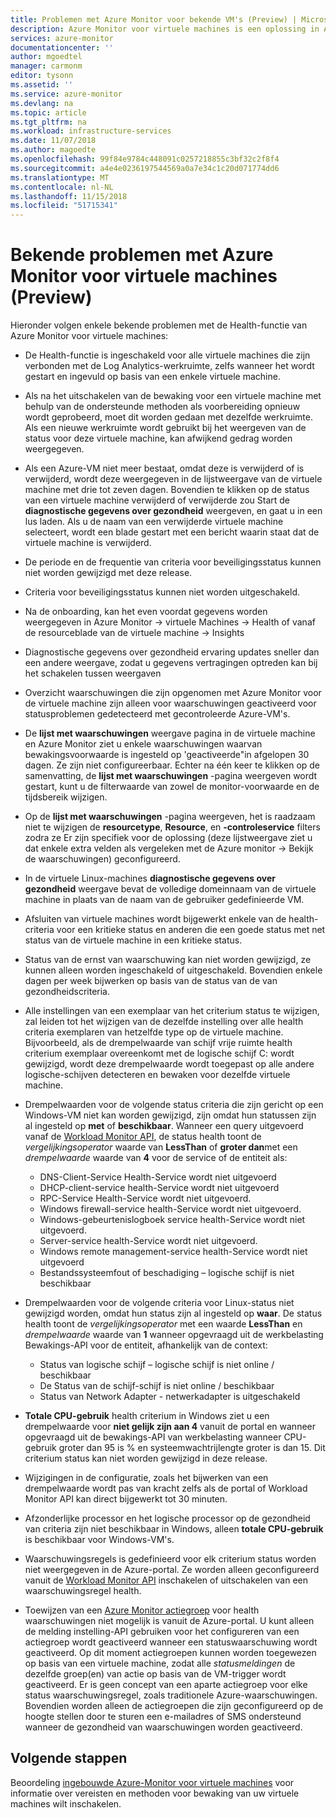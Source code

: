 ```yaml
---
title: Problemen met Azure Monitor voor bekende VM's (Preview) | Microsoft Docs
description: Azure Monitor voor virtuele machines is een oplossing in Azure en combineert status en prestaties bewaken van het besturingssysteem van de virtuele machine van Azure, evenals automatisch detecteren van onderdelen van de toepassing en afhankelijkheden met andere resources en de communicatie tussen de kaarten ze. In dit artikel bevat informatie over bekende problemen.
services: azure-monitor
documentationcenter: ''
author: mgoedtel
manager: carmonm
editor: tysonn
ms.assetid: ''
ms.service: azure-monitor
ms.devlang: na
ms.topic: article
ms.tgt_pltfrm: na
ms.workload: infrastructure-services
ms.date: 11/07/2018
ms.author: magoedte
ms.openlocfilehash: 99f84e9784c448091c0257218855c3bf32c2f8f4
ms.sourcegitcommit: a4e4e0236197544569a0a7e34c1c20d071774dd6
ms.translationtype: MT
ms.contentlocale: nl-NL
ms.lasthandoff: 11/15/2018
ms.locfileid: "51715341"
---
```

# <a name="known-issues-with-azure-monitor-for-vms-preview"></a>Bekende problemen met Azure Monitor voor virtuele machines (Preview)

Hieronder volgen enkele bekende problemen met de Health-functie van Azure Monitor voor virtuele machines:

- De Health-functie is ingeschakeld voor alle virtuele machines die zijn verbonden met de Log Analytics-werkruimte, zelfs wanneer het wordt gestart en ingevuld op basis van een enkele virtuele machine.
- Als na het uitschakelen van de bewaking voor een virtuele machine met behulp van de ondersteunde methoden als voorbereiding opnieuw wordt geprobeerd, moet dit worden gedaan met dezelfde werkruimte.  Als een nieuwe werkruimte wordt gebruikt bij het weergeven van de status voor deze virtuele machine, kan afwijkend gedrag worden weergegeven.
- Als een Azure-VM niet meer bestaat, omdat deze is verwijderd of is verwijderd, wordt deze weergegeven in de lijstweergave van de virtuele machine met drie tot zeven dagen. Bovendien te klikken op de status van een virtuele machine verwijderd of verwijderde zou Start de **diagnostische gegevens over gezondheid** weergeven, en gaat u in een lus laden. Als u de naam van een verwijderde virtuele machine selecteert, wordt een blade gestart met een bericht waarin staat dat de virtuele machine is verwijderd.
- De periode en de frequentie van criteria voor beveiligingsstatus kunnen niet worden gewijzigd met deze release. 
- Criteria voor beveiligingsstatus kunnen niet worden uitgeschakeld. 
- Na de onboarding, kan het even voordat gegevens worden weergegeven in Azure Monitor -> virtuele Machines -> Health of vanaf de resourceblade van de virtuele machine -> Insights
- Diagnostische gegevens over gezondheid ervaring updates sneller dan een andere weergave, zodat u gegevens vertragingen optreden kan bij het schakelen tussen weergaven  
- Overzicht waarschuwingen die zijn opgenomen met Azure Monitor voor de virtuele machine zijn alleen voor waarschuwingen geactiveerd voor statusproblemen gedetecteerd met gecontroleerde Azure-VM's.
- De **lijst met waarschuwingen** weergave pagina in de virtuele machine en Azure Monitor ziet u enkele waarschuwingen waarvan bewakingsvoorwaarde is ingesteld op 'geactiveerde"in afgelopen 30 dagen.  Ze zijn niet configureerbaar. Echter na één keer te klikken op de samenvatting, de **lijst met waarschuwingen** -pagina weergeven wordt gestart, kunt u de filterwaarde van zowel de monitor-voorwaarde en de tijdsbereik wijzigen.
- Op de **lijst met waarschuwingen** -pagina weergeven, het is raadzaam niet te wijzigen de **resourcetype**, **Resource**, en **-controleservice** filters zodra ze Er zijn specifiek voor de oplossing (deze lijstweergave ziet u dat enkele extra velden als vergeleken met de Azure monitor -> Bekijk de waarschuwingen) geconfigureerd.    
- In de virtuele Linux-machines **diagnostische gegevens over gezondheid** weergave bevat de volledige domeinnaam van de virtuele machine in plaats van de naam van de gebruiker gedefinieerde VM.
- Afsluiten van virtuele machines wordt bijgewerkt enkele van de health-criteria voor een kritieke status en anderen die een goede status met net status van de virtuele machine in een kritieke status.
- Status van de ernst van waarschuwing kan niet worden gewijzigd, ze kunnen alleen worden ingeschakeld of uitgeschakeld.  Bovendien enkele dagen per week bijwerken op basis van de status van de van gezondheidscriteria.
- Alle instellingen van een exemplaar van het criterium status te wijzigen, zal leiden tot het wijzigen van de dezelfde instelling over alle health criteria exemplaren van hetzelfde type op de virtuele machine. Bijvoorbeeld, als de drempelwaarde van schijf vrije ruimte health criterium exemplaar overeenkomt met de logische schijf C: wordt gewijzigd, wordt deze drempelwaarde wordt toegepast op alle andere logische-schijven detecteren en bewaken voor dezelfde virtuele machine.   
- Drempelwaarden voor de volgende status criteria die zijn gericht op een Windows-VM niet kan worden gewijzigd, zijn omdat hun statussen zijn al ingesteld op **met** of **beschikbaar**. Wanneer een query uitgevoerd vanaf de [Workload Monitor API](https://github.com/Azure/azure-rest-api-specs/tree/master/specification/workloadmonitor/resource-manager), de status health toont de *vergelijkingsoperator* waarde van **LessThan** of **groter dan**met een *drempelwaarde* waarde van **4** voor de service of de entiteit als:
   - DNS-Client-Service Health-Service wordt niet uitgevoerd 
   - DHCP-client-service health-Service wordt niet uitgevoerd 
   - RPC-Service Health-Service wordt niet uitgevoerd. 
   - Windows firewall-service health-Service wordt niet uitgevoerd.
   - Windows-gebeurtenislogboek service health-Service wordt niet uitgevoerd. 
   - Server-service health-Service wordt niet uitgevoerd. 
   - Windows remote management-service health-Service wordt niet uitgevoerd 
   - Bestandssysteemfout of beschadiging – logische schijf is niet beschikbaar

- Drempelwaarden voor de volgende criteria voor Linux-status niet gewijzigd worden, omdat hun status zijn al ingesteld op **waar**.  De status health toont de *vergelijkingsoperator* met een waarde **LessThan** en *drempelwaarde* waarde van **1** wanneer opgevraagd uit de werkbelasting Bewakings-API voor de entiteit, afhankelijk van de context:
   - Status van logische schijf – logische schijf is niet online / beschikbaar
   - De Status van de schijf-schijf is niet online / beschikbaar
   - Status van Network Adapter - netwerkadapter is uitgeschakeld  

- **Totale CPU-gebruik** health criterium in Windows ziet u een drempelwaarde voor **niet gelijk zijn aan 4** vanuit de portal en wanneer opgevraagd uit de bewakings-API van werkbelasting wanneer CPU-gebruik groter dan 95 is % en systeemwachtrijlengte groter is dan 15. Dit criterium status kan niet worden gewijzigd in deze release.  
- Wijzigingen in de configuratie, zoals het bijwerken van een drempelwaarde wordt pas van kracht zelfs als de portal of Workload Monitor API kan direct bijgewerkt tot 30 minuten.  
- Afzonderlijke processor en het logische processor op de gezondheid van criteria zijn niet beschikbaar in Windows, alleen **totale CPU-gebruik** is beschikbaar voor Windows-VM's.  
- Waarschuwingsregels is gedefinieerd voor elk criterium status worden niet weergegeven in de Azure-portal. Ze worden alleen geconfigureerd vanuit de [Workload Monitor API](https://github.com/Azure/azure-rest-api-specs/tree/master/specification/workloadmonitor/resource-manager) inschakelen of uitschakelen van een waarschuwingsregel health.  
- Toewijzen van een [Azure Monitor actiegroep](../../monitoring-and-diagnostics/monitoring-action-groups.md) voor health waarschuwingen niet mogelijk is vanuit de Azure-portal. U kunt alleen de melding instelling-API gebruiken voor het configureren van een actiegroep wordt geactiveerd wanneer een statuswaarschuwing wordt geactiveerd. Op dit moment actiegroepen kunnen worden toegewezen op basis van een virtuele machine, zodat alle *statusmeldingen* de dezelfde groep(en) van actie op basis van de VM-trigger wordt geactiveerd. Er is geen concept van een aparte actiegroep voor elke status waarschuwingsregel, zoals traditionele Azure-waarschuwingen. Bovendien worden alleen de actiegroepen die zijn geconfigureerd op de hoogte stellen door te sturen een e-mailadres of SMS ondersteund wanneer de gezondheid van waarschuwingen worden geactiveerd. 

## <a name="next-steps"></a>Volgende stappen
Beoordeling [ingebouwde Azure-Monitor voor virtuele machines](vminsights-onboard.md) voor informatie over vereisten en methoden voor bewaking van uw virtuele machines wilt inschakelen.